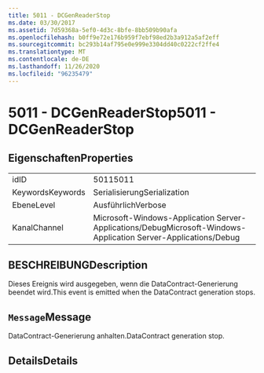 ```yaml
---
title: 5011 - DCGenReaderStop
ms.date: 03/30/2017
ms.assetid: 7d59368a-5ef0-4d3c-8bfe-8bb509b90afa
ms.openlocfilehash: b0ff9e72e176b959f7ebf98ed2b3a912a5af2eff
ms.sourcegitcommit: bc293b14af795e0e999e3304dd40c0222cf2ffe4
ms.translationtype: MT
ms.contentlocale: de-DE
ms.lasthandoff: 11/26/2020
ms.locfileid: "96235479"
---
```

# <a name="5011---dcgenreaderstop"></a><span data-ttu-id="63fea-102">5011 - DCGenReaderStop</span><span class="sxs-lookup"><span data-stu-id="63fea-102">5011 - DCGenReaderStop</span></span>

## <a name="properties"></a><span data-ttu-id="63fea-103">Eigenschaften</span><span class="sxs-lookup"><span data-stu-id="63fea-103">Properties</span></span>  
  
|||  
|-|-|  
|<span data-ttu-id="63fea-104">id</span><span class="sxs-lookup"><span data-stu-id="63fea-104">ID</span></span>|<span data-ttu-id="63fea-105">5011</span><span class="sxs-lookup"><span data-stu-id="63fea-105">5011</span></span>|  
|<span data-ttu-id="63fea-106">Keywords</span><span class="sxs-lookup"><span data-stu-id="63fea-106">Keywords</span></span>|<span data-ttu-id="63fea-107">Serialisierung</span><span class="sxs-lookup"><span data-stu-id="63fea-107">Serialization</span></span>|  
|<span data-ttu-id="63fea-108">Ebene</span><span class="sxs-lookup"><span data-stu-id="63fea-108">Level</span></span>|<span data-ttu-id="63fea-109">Ausführlich</span><span class="sxs-lookup"><span data-stu-id="63fea-109">Verbose</span></span>|  
|<span data-ttu-id="63fea-110">Kanal</span><span class="sxs-lookup"><span data-stu-id="63fea-110">Channel</span></span>|<span data-ttu-id="63fea-111">Microsoft-Windows-Application Server-Applications/Debug</span><span class="sxs-lookup"><span data-stu-id="63fea-111">Microsoft-Windows-Application Server-Applications/Debug</span></span>|  
  
## <a name="description"></a><span data-ttu-id="63fea-112">BESCHREIBUNG</span><span class="sxs-lookup"><span data-stu-id="63fea-112">Description</span></span>  

 <span data-ttu-id="63fea-113">Dieses Ereignis wird ausgegeben, wenn die DataContract-Generierung beendet wird.</span><span class="sxs-lookup"><span data-stu-id="63fea-113">This event is emitted when the DataContract generation stops.</span></span>  
  
## <a name="message"></a><span data-ttu-id="63fea-114">`Message`</span><span class="sxs-lookup"><span data-stu-id="63fea-114">Message</span></span>  

 <span data-ttu-id="63fea-115">DataContract-Generierung anhalten.</span><span class="sxs-lookup"><span data-stu-id="63fea-115">DataContract generation stop.</span></span>  
  
## <a name="details"></a><span data-ttu-id="63fea-116">Details</span><span class="sxs-lookup"><span data-stu-id="63fea-116">Details</span></span>
